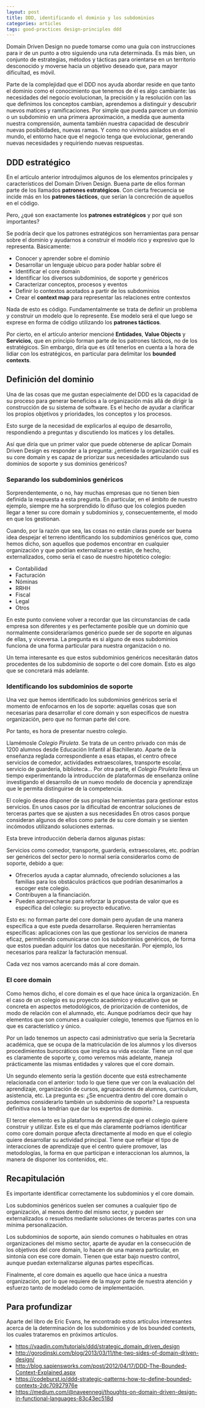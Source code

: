 ```yaml
---
layout: post
title: DDD, identificando el dominio y los subdominios
categories: articles
tags: good-practices design-principles ddd
---
```


Domain Driven Design no puede tomarse como una guía con instrucciones para ir de un punto a otro siguiendo una ruta determinada. Es más bien, un conjunto de estrategias, métodos y tácticas para orientarse en un territorio desconocido y moverse hacia un objetivo deseado que, para mayor dificultad, es móvil.

Parte de la complejidad que el DDD nos ayuda abordar reside en que tanto el dominio como el conocimiento que tenemos de él es algo cambiante: las necesidades del negocio evolucionan, la precisión y la resolución con las que definimos los conceptos cambian, aprendemos a distinguir y descubrir nuevos matices y ramificaciones. Por simple que pueda parecer un dominio o un subdominio en una primera aproximación, a medida que aumenta nuestra comprensión, aumenta también nuestra capacidad de descubrir nuevas posibilidades, nuevas ramas. Y como no vivimos aislados en el mundo, el entorno hace que el negocio tenga que evolucionar, generando nuevas necesidades y requiriendo nuevas respuestas.

## DDD estratégico

En el artículo anterior introdujimos algunos de los elementos principales y característicos del Domain Driven Design. Buena parte de ellos forman parte de los llamados **patrones estratégicos**. Con cierta frecuencia se incide más en los **patrones tácticos**, que serían la concreción de aquellos en el código.

Pero, ¿qué son exactamente los **patrones estratégicos** y por qué son importantes?

Se podría decir que los patrones estratégicos son herramientas para pensar sobre el dominio y ayudarnos a construir el modelo rico y expresivo que lo representa. Básicamente:

* Conocer y aprender sobre el dominio
* Desarrollar un lenguaje ubicuo para poder hablar sobre él
* Identificar el core domain
* Identificar los diversos subdominios, de soporte y genéricos
* Caracterizar conceptos, procesos y eventos
* Definir lo contextos acotados a partir de los subdominios
* Crear el **context map** para representar las relaciones entre contextos

Nada de esto es código. Fundamentalmente se trata de definir un problema y construir un modelo que lo represente. Ese modelo será el que luego se exprese en forma de código utilizando los **patrones tácticos**.

Por cierto, en el artículo anterior mencioné **Entidades**, **Value Objects** y **Servicios**, que en principio forman parte de los patrones tácticos, no de los estratégicos. Sin embargo, diría que es útil tenerlos en cuenta a la hora de lidiar con los estratégicos, en particular para delimitar los **bounded contexts**.

## Definición del dominio

Una de las cosas que me gustan especialmente del DDD es la capacidad de su proceso para generar beneficios a la organización más allá de dirigir la construcción de su sistema de software. Es el hecho de ayudar a clarificar los propios objetivos y prioridades, los conceptos y los procesos.

Esto surge de la necesidad de explicarlos al equipo de desarrollo, respondiendo a preguntas y discutiendo los matices y los detalles.

Así que diría que un primer valor que puede obtenerse de aplicar Domain Driven Design es responder a la pregunta: ¿entiende la organización cuál es su core domain y es capaz de priorizar sus necesidades articulando sus dominios de soporte y sus dominios genéricos?

### Separando los subdominios genéricos

Sorprendentemente, o no, hay muchas empresas que no tienen bien definida la respuesta a esta pregunta. En particular, en el ámbito de nuestro ejemplo, siempre me ha sorprendido lo difuso que los colegios pueden llegar a tener su core domain y subdominios y, consecuentemente, el modo en que los gestionan.

Cuando, por la razón que sea, las cosas no están claras puede ser buena idea despejar el terreno identificando los subdominios genéricos que, como hemos dicho, son aquellos que podemos encontrar en cualquier organización y que podrían externalizarse o están, de hecho, externalizados, como sería el caso de nuestro hipotético colegio:

* Contabilidad
* Facturación
* Nóminas
* RRHH
* Fiscal
* Legal
* Otros

En este punto conviene volver a recordar que las circunstancias de cada empresa son diferentes y es perfectamente posible que un dominio que normalmente consideraríamos genérico puede ser de soporte en algunas de ellas, y viceversa. La pregunta es si alguno de esos subdominios funciona de una forma particular para nuestra organización o no.

Un tema interesante es que estos subdominios genéricos necesitarán datos procedentes de los subdominio de soporte o del core domain. Esto es algo que se concretará más adelante.

### Identificando los subdominios de soporte

Una vez que hemos identificado los subdominios genéricos sería el momento de enfocarnos en los de soporte: aquellas cosas que son necesarias para desarrollar el core domain y son específicos de nuestra organización, pero que no forman parte del core.

Por tanto, es hora de presentar nuestro colegio.

Llamémosle *Colegio Piruleta*. Se trata de un centro privado con más de 1200 alumnos desde Educación Infantil al Bachillerato. Aparte de la enseñanza reglada correspondiente a esas etapas, el centro ofrece servicios de comedor, actividades extraescolares, transporte escolar, servicio de guardería, biblioteca... Por otra parte, el *Colegio Piruleta* lleva un tiempo experimentando la introducción de plataformas de enseñanza online investigando el desarrollo de un nuevo modelo de docencia y aprendizaje que le permita distinguirse de la competencia.

El colegio desea disponer de sus propias herramientas para gestionar estos servicios. En unos casos por la dificultad de encontrar soluciones de terceras partes que se ajusten a sus necesidades En otros casos porque consideran algunos de ellos como parte de su core domain y se sienten incómodos utilizando soluciones externas.

Esta breve introducción debería darnos algunas pistas:

Servicios como comedor, transporte, guardería, extraescolares, etc. podrían ser genéricos del sector pero lo normal sería considerarlos como de soporte, debido a que:

* Ofrecerlos ayuda a captar alumnado, ofreciendo soluciones a las familias para los obstáculos prácticos que podrían desanimarlos a escoger este colegio.
* Contribuyen a la financiación.
* Pueden aprovecharse para reforzar la propuesta de valor que es específica del colegio: su proyecto educativo.

Esto es: no forman parte del core domain pero ayudan de una manera específica a que este pueda desarrollarse. Requieren herramientas específicas: aplicaciones con las que gestionar los servicios de manera eficaz, permitiendo comunicarse con los subdominios genéricos, de forma que estos puedan adquirir los datos que necesitarán. Por ejemplo, los necesarios para realizar la facturación mensual.

Cada vez nos vamos acercando más al core domain.

### El core domain

Como hemos dicho, el core domain es el que hace única la organización. En el caso de un colegio es su proyecto académico y educativo que se concreta en aspectos metodológicos, de priorización de contenidos, de modo de relación con el alumnado, etc. Aunque podríamos decir que hay elementos que son comunes a cualquier colegio, tenemos que fijarnos en lo que es característico y único.

Por un lado tenemos un aspecto casi administrativo que sería la Secretaría académica, que se ocupa de la matriculación de los alumnos y los diversos procedimientos burocráticos que implica su vida escolar. Tiene un rol que es claramente de soporte y, como veremos más adelante, maneja prácticamente las mismas entidades y valores que el core domain.

Un segundo elemento sería la gestión docente que está estrechamente relacionada con el anterior: todo lo que tiene que ver con la evaluación del aprendizaje, organización de cursos, agrupaciones de alumnos, currículum, asistencia, etc. La pregunta es: ¿Se encuentra dentro del core domain o podemos considerarlo también un subdominio de soporte? La respuesta definitiva nos la tendrían que dar los expertos de dominio.

El tercer elemento es la plataforma de aprendizaje que el colegio quiere construir y utilizar. Este es el que más claramente podríamos identificar como core domain porque afecta directamente al modo en que el colegio quiere desarrollar su actividad principal. Tiene que reflejar el tipo de interacciones de aprendizaje que el centro quiere promover, las metodologías, la forma en que participan e interaccionan los alumnos, la manera de disponer los contenidos, etc.

## Recapitulación

Es importante identificar correctamente los subdominios y el core domain. 

Los subdominios genéricos suelen ser comunes a cualquier tipo de organización, al menos dentro del mismo sector, y pueden ser externalizados o resueltos mediante soluciones de terceras partes con una mínima personalización.

Los subdominios de soporte, aún siendo comunes o habituales en otras organizaciones del mismo sector, aparte de ayudar en la consecución de los objetivos del core domain, lo hacen de una manera particular, en sintonía con ese core domain. Tienen que estar bajo nuestro control, aunque puedan externalizarse algunas partes específicas.

Finalmente, el core domain es aquello que hace única a nuestra organización, por lo que requiere de la mayor parte de nuestra atención y esfuerzo tanto de modelado como de implementación.

## Para profundizar

Aparte del libro de Eric Evans, he encontrado estos artículos interesantes acerca de la determinación de los subdominios y de los bounded contexts, los cuales trataremos en próximos artículos.

* https://vaadin.com/tutorials/ddd/strategic_domain_driven_design
* http://gorodinski.com/blog/2013/03/11/the-two-sides-of-domain-driven-design/
* http://blog.sapiensworks.com/post/2012/04/17/DDD-The-Bounded-Context-Explained.aspx
* https://codeburst.io/ddd-strategic-patterns-how-to-define-bounded-contexts-2dc70927976e
* https://medium.com/@naveennegi/thoughts-on-domain-driven-design-in-functional-languages-83c43ec518d







